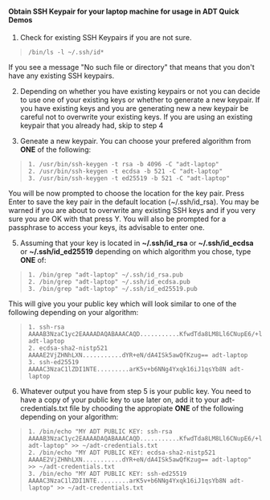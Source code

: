 #### Obtain SSH Keypair for your laptop machine for usage in ADT Quick Demos 

1. Check for existing SSH Keypairs if you are not sure.

>     /bin/ls -l ~/.ssh/id*

If you see a message "No such file or directory" that means that you don't have any existing SSH keypairs.

2. Depending on whether you have existing keypairs or not you can decide to use one of your existing keys or whether to generate a new keypair.
   If you have existing keys and you are generating new a new keypair be careful not to overwrite your existing keys. If you are using an existing
   keypair that you already had, skip to step 4

4. Geneate a new keypair. You can choose your prefered algorithm from **ONE** of the following:

>     1. /usr/bin/ssh-keygen -t rsa -b 4096 -C "adt-laptop"
>     2. /usr/bin/ssh-keygen -t ecdsa -b 521 -C "adt-laptop"
>     3. /usr/bin/ssh-keygen -t ed25519 -b 521 -C "adt-laptop"

You will be now prompted to choose the location for the key pair.
Press Enter to save the key pair in the default location (~/.ssh/id_rsa).
You may be warned if you are about to overwrite any existing SSH keys and if you very sure you are OK with that press Y.
You will also be prompted for a passphrase to access your keys, its advisable to enter one. 

5. Assuming that your key is located in **~/.ssh/id_rsa** or **~/.ssh/id_ecdsa** or **~/.ssh/id_ed25519** depending on which algorithm you chose, type **ONE** of:

>     1. /bin/grep "adt-laptop" ~/.ssh/id_rsa.pub
>     2. /bin/grep "adt-laptop" ~/.ssh/id_ecdsa.pub  
>     3. /bin/grep "adt-laptop" ~/.ssh/id_ed25519.pub

This will give you your public key which will look similar to one of the following depending on your algorithm:

>     1. ssh-rsa AAAAB3NzaC1yc2EAAAADAQABAAACAQD...........KfwdTda8LM8Ll6CNupE6/+lanhURM9HDNX47Q== adt-laptop
>     2. ecdsa-sha2-nistp521 AAAAE2VjZHNhLXN...........dYR+eN/dA4ISk5awQfKzug== adt-laptop
>     3. ssh-ed25519 AAAAC3NzaC1lZDI1NTE.........arK5v+b6NNg4Yxqk16iJ1qsYb8N adt-laptop

6. Whatever output you have from step 5 is your public key. You need to have a copy of your public key to use later on, add it to your adt-credentials.txt file by chooding the appropiate **ONE** of the following depending on your algorithm:

>     1. /bin/echo "MY ADT PUBLIC KEY: ssh-rsa AAAAB3NzaC1yc2EAAAADAQABAAACAQD...........KfwdTda8LM8Ll6CNupE6/+lanhURM9HDNX47Q== adt-laptop" >> ~/adt-credentials.txt
>     2. /bin/echo "MY ADT PUBLIC KEY: ecdsa-sha2-nistp521 AAAAE2VjZHNhLXN...........dYR+eN/dA4ISk5awQfKzug== adt-laptop" >> ~/adt-credentials.txt
>     3. /bin/echo "MY ADT PUBLIC KEY: ssh-ed25519 AAAAC3NzaC1lZDI1NTE.........arK5v+b6NNg4Yxqk16iJ1qsYb8N adt-laptop" >> ~/adt-credentials.txt










